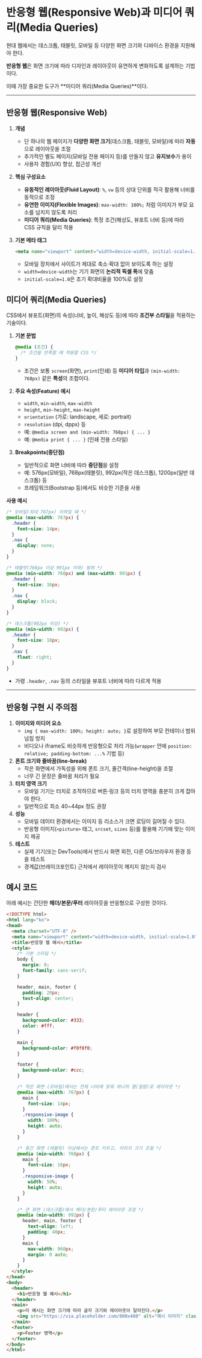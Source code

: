 # 반응형 웹(Responsive Web)과 미디어 쿼리(Media Queries)

현대 웹에서는 데스크톱, 태블릿, 모바일 등 다양한 화면 크기와 디바이스 환경을 지원해야 한다.

**반응형 웹**은 화면 크기에 따라 디자인과 레이아웃이 유연하게 변화하도록 설계하는 기법이다.

이때 가장 중요한 도구가 **미디어 쿼리(Media Queries)**이다.

---

## 반응형 웹(Responsive Web)

1. **개념**
    - 단 하나의 웹 페이지가 **다양한 화면 크기**(데스크톱, 태블릿, 모바일)에 따라 **자동**으로 레이아웃을 조절
    - 추가적인 별도 페이지(모바일 전용 페이지 등)를 만들지 않고 **유지보수**가 용이
    - 사용자 경험(UX) 향상, 접근성 개선
2. **핵심 구성요소**
    - **유동적인 레이아웃(Fluid Layout)**: `%`, `vw` 등의 상대 단위를 적극 활용해 너비를 동적으로 조정
    - **유연한 이미지(Flexible Images)**: `max-width: 100%;` 처럼 이미지가 부모 요소를 넘치지 않도록 처리
    - **미디어 쿼리(Media Queries)**: 특정 조건(해상도, 뷰포트 너비 등)에 따라 CSS 규칙을 달리 적용
3. **기본 메타 태그**
    
    ```html
    <meta name="viewport" content="width=device-width, initial-scale=1.0" />
    ```
    
    - 모바일 장치에서 사이트가 제대로 축소·확대 없이 보이도록 하는 설정
    - `width=device-width`는 기기 화면의 **논리적 픽셀 폭**에 맞춤
    - `initial-scale=1.0`은 초기 확대비율을 100%로 설정

## 미디어 쿼리(Media Queries)

CSS에서 뷰포트(화면)의 속성(너비, 높이, 해상도 등)에 따라 **조건부 스타일**을 적용하는 기술이다.

1. **기본 문법**
    
    ```css
    @media (조건) {
      /* 조건을 만족할 때 적용할 CSS */
    }
    ```
    
    - 조건은 보통 `screen`(화면), `print`(인쇄) 등 **미디어 타입**과 `(min-width: 768px)` 같은 **특성**의 조합이다.
2. **주요 속성(Feature) 예시**
    - `width`, `min-width`, `max-width`
    - `height`, `min-height`, `max-height`
    - `orientation` (가로: landscape, 세로: portrait)
    - `resolution` (dpi, dppx) 등
    - 예: `@media screen and (min-width: 768px) { ... }`
    - 예: `@media print { ... }` (인쇄 전용 스타일)
3. **Breakpoints(중단점)**
    - 일반적으로 화면 너비에 따라 **중단점**을 설정
    - 예: 576px(모바일), 768px(태블릿), 992px(작은 데스크톱), 1200px(일반 데스크톱) 등
    - 프레임워크(Bootstrap 등)에서도 비슷한 기준을 사용

**사용 예시**

```css
/* 모바일(최대 767px) 이하일 때 */
@media (max-width: 767px) {
  .header {
    font-size: 14px;
  }
  .nav {
    display: none;
  }
}

/* 태블릿(768px 이상 991px 이하) 범위 */
@media (min-width: 768px) and (max-width: 991px) {
  .header {
    font-size: 16px;
  }
  .nav {
    display: block;
  }
}

/* 데스크톱(992px 이상) */
@media (min-width: 992px) {
  .header {
    font-size: 18px;
  }
  .nav {
    float: right;
  }
}

```

- 가령 `.header`, `.nav` 등의 스타일을 뷰포트 너비에 따라 다르게 적용

---

## 반응형 구현 시 주의점

1. **이미지와 미디어 요소**
    - `img { max-width: 100%; height: auto; }`로 설정하여 부모 컨테이너 범위 넘침 방지
    - 비디오나 iframe도 비슷하게 반응형으로 처리 가능(`wrapper` 안에 `position: relative; padding-bottom: ...%` 기법 등)
2. **폰트 크기와 줄바꿈(line-break)**
    - 작은 화면에서 가독성을 위해 폰트 크기, 줄간격(line-height)을 조절
    - 너무 긴 문장은 줄바꿈 처리가 필요
3. **터치 영역 크기**
    - 모바일 기기는 터치로 조작하므로 버튼·링크 등의 터치 영역을 충분히 크게 잡아야 한다.
    - 일반적으로 최소 40~44px 정도 권장
4. **성능**
    - 모바일 데이터 환경에서는 이미지 등 리소스가 크면 로딩이 길어질 수 있다.
    - 반응형 이미지(`<picture>` 태그, `srcset`, `sizes` 등)를 활용해 기기에 맞는 이미지 제공
5. **테스트**
    - 실제 기기(또는 DevTools)에서 반드시 화면 회전, 다른 OS/브라우저 환경 등을 테스트
    - 경계값(브레이크포인트) 근처에서 레이아웃이 깨지지 않는지 검사

## 예시 코드

아래 예시는 간단한 **헤더/본문/푸터** 레이아웃을 반응형으로 구성한 것이다.

```html
<!DOCTYPE html>
<html lang="ko">
<head>
  <meta charset="UTF-8" />
  <meta name="viewport" content="width=device-width, initial-scale=1.0" />
  <title>반응형 웹 예시</title>
  <style>
    /* 기본 스타일 */
    body {
      margin: 0;
      font-family: sans-serif;
    }

    header, main, footer {
      padding: 20px;
      text-align: center;
    }

    header {
      background-color: #333;
      color: #fff;
    }

    main {
      background-color: #f0f0f0;
    }

    footer {
      background-color: #ccc;
    }

    /* 작은 화면 (모바일)에서는 전체 너비에 맞춰 하나의 열(컬럼)로 레이아웃 */
    @media (max-width: 767px) {
      main {
        font-size: 14px;
      }
      .responsive-image {
        width: 100%;
        height: auto;
      }
    }

    /* 중간 화면 (태블릿) 이상에서는 폰트 키우고, 이미지 크기 조절 */
    @media (min-width: 768px) {
      main {
        font-size: 16px;
      }
      .responsive-image {
        width: 50%;
        height: auto;
      }
    }

    /* 큰 화면 (데스크톱)에서 헤더/본문/푸터 레이아웃 조정 */
    @media (min-width: 992px) {
      header, main, footer {
        text-align: left;
        padding: 40px;
      }
      main {
        max-width: 960px;
        margin: 0 auto;
      }
    }
  </style>
</head>
<body>
  <header>
    <h1>반응형 웹 예시</h1>
  </header>
  <main>
    <p>이 예시는 화면 크기에 따라 글자 크기와 레이아웃이 달라진다.</p>
    <img src="https://via.placeholder.com/800x400" alt="예시 이미지" class="responsive-image" />
  </main>
  <footer>
    <p>Footer 영역</p>
  </footer>
</body>
</html>

```